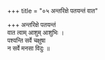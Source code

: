 +++
title = "०५ अन्तरिक्षे पतयन्तं वात"

+++
अन्तरिक्षे पतयन्तं  
वात त्वाम् आशुम् आशुभिः ।  
पश्यन्ति सर्वे चक्षुषा  
न सर्वे मनसा विदुः ॥